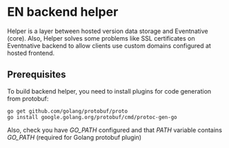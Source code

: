 # EN backend helper
Helper is a layer between hosted version data storage and Eventnative (core). 
Also, Helper solves some problems like SSL certificates on Eventnative backend to allow clients use custom domains configured at hosted frontend. 

## Prerequisites
To build backend helper, you need to install plugins for code generation from protobuf:
```shell script
go get github.com/golang/protobuf/proto
go install google.golang.org/protobuf/cmd/protoc-gen-go
```
Also, check you have _GO\_PATH_ configured and that _PATH_ variable contains _GO\_PATH_ (required for Golang protobuf plugin) 
